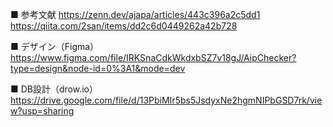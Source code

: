 ■ 参考文献
https://zenn.dev/ajapa/articles/443c396a2c5dd1
https://qiita.com/2san/items/dd2c6d0449262a42b728

■ デザイン（Figma）
https://www.figma.com/file/IRKSnaCdkWkdxbSZ7v18gJ/AipChecker?type=design&node-id=0%3A1&mode=dev

■ DB設計（drow.io）
https://drive.google.com/file/d/13PbiMIr5bs5JsdyxNe2hgmNIPbGSD7rk/view?usp=sharing